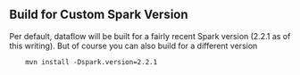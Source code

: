 ## Build for Custom Spark Version

Per default, dataflow will be built for a fairly recent Spark version (2.2.1 as of this writing). But of course you can 
also build for a different version

        mvn install -Dspark.version=2.2.1